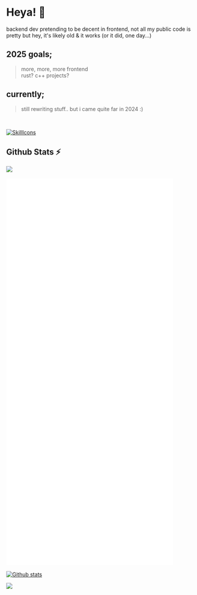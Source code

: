 # Heya! 👋 
backend dev pretending to be decent in frontend, not all my public code is pretty but hey, it's likely old & it works (or it did, one day...)

## 2025 goals;
> more, more, more frontend</br>
> rust?
> c++ projects?

## currently;
> still rewriting stuff.. but i came quite far in 2024 :)

<br/>

[![SkillIcons](https://skillicons.dev/icons?i=nodejs,js,html,css,regex,selenium,tensorflow)](https://fiverr.com/kyanbosman)<br/>

 <!-- <a href="https://spotify-github-profile.vercel.app/api/view?uid=rk714ki8lrrqb4a5f6ck35f52&cover_image=true&theme=default&show_offline=true&background_color=ffc2c2&interchange=false&bar_color=1466d2&bar_color_cover=false"><img width="140px" src="https://spotify-github-profile.vercel.app/api/view?uid=rk714ki8lrrqb4a5f6ck35f52&cover_image=true&theme=default&show_offline=false&background_color=ffc2c2&interchange=false&bar_color=1466d2&bar_color_cover=false"/></a> -->

  <h2>Github Stats ⚡</h2>
  
  ![](https://komarev.com/ghpvc/?username=kyan0045&style=for-the-badge&color=orange)

  <picture>
  <img src="/github-metrics.svg" alt="Metrics">
</picture>

  <a href="#">![Github stats](https://github-readme-stats.vercel.app/api?username=kyan0045&theme=vision-friendly-dark&count_private=true&hide_border=true&show_icons=true)</a>
<!--
**kyan0045/kyan0045** is a ✨ _special_ ✨ repository because its `README.md` (this file) appears on your GitHub profile.

Here are some ideas to get you started:

- 🔭 I’m currently working on ...
- 🌱 I’m currently learning ...
- 👯 I’m looking to collaborate on ...
- 🤔 I’m looking for help with ...
- 💬 Ask me about ...
- 📫 How to reach me: ...
- 😄 Pronouns: ...
- ⚡ Fun fact: ...
-->
![](https://hit.yhype.me/github/profile?user_id=84374752)
